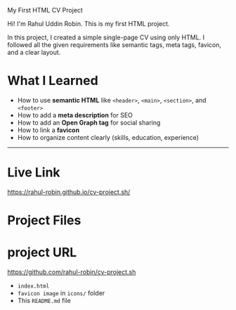My First HTML CV Project

Hi! I'm Rahul Uddin Robin. This is my first HTML project.

In this project, I created a simple single-page CV using only HTML. I followed all the given requirements like semantic tags, meta tags, favicon, and a clear layout.

# What I Learned

- How to use **semantic HTML** like `<header>`, `<main>`, `<section>`, and `<footer>`
- How to add a **meta description** for SEO
- How to add an **Open Graph tag** for social sharing
- How to link a **favicon**
- How to organize content clearly (skills, education, experience)

---

# Live Link
https://rahul-robin.github.io/cv-project.sh/

# Project Files
# project URL
https://github.com/rahul-robin/cv-project.sh

- `index.html`
- `favicon image` in `icons/` folder
- This `README.md` file
